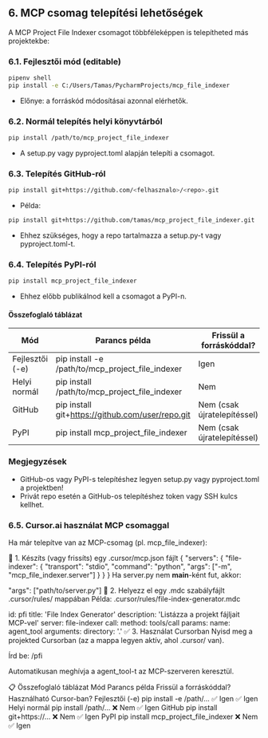 ## 6. MCP csomag telepítési lehetőségek

A MCP Project File Indexer csomagot többféleképpen is telepítheted más projektekbe:

### 6.1. Fejlesztői mód (editable)
```bash
pipenv shell
pip install -e C:/Users/Tamas/PycharmProjects/mcp_file_indexer

```
- Előnye: a forráskód módosításai azonnal elérhetők.

### 6.2. Normál telepítés helyi könyvtárból
```bash
pip install /path/to/mcp_project_file_indexer
```
- A setup.py vagy pyproject.toml alapján telepíti a csomagot.

### 6.3. Telepítés GitHub-ról
```bash
pip install git+https://github.com/<felhasznalo>/<repo>.git
```
- Példa:
```bash
pip install git+https://github.com/tamas/mcp_project_file_indexer.git
```
- Ehhez szükséges, hogy a repo tartalmazza a setup.py-t vagy pyproject.toml-t.

### 6.4. Telepítés PyPI-ról
```bash
pip install mcp_project_file_indexer
```
- Ehhez előbb publikálnod kell a csomagot a PyPI-n.

#### Összefoglaló táblázat

| Mód                | Parancs példa                                               | Frissül a forráskóddal? |
|--------------------|-------------------------------------------------------------|-------------------------|
| Fejlesztői (-e)    | pip install -e /path/to/mcp_project_file_indexer            | Igen                    |
| Helyi normál       | pip install /path/to/mcp_project_file_indexer               | Nem                     |
| GitHub             | pip install git+https://github.com/user/repo.git            | Nem (csak újratelepítéssel) |
| PyPI               | pip install mcp_project_file_indexer                        | Nem (csak újratelepítéssel) |

### Megjegyzések
- GitHub-os vagy PyPI-s telepítéshez legyen setup.py vagy pyproject.toml a projektben!
- Privát repo esetén a GitHub-os telepítéshez token vagy SSH kulcs kellhet.


### 6.5. Cursor.ai használat MCP csomaggal
Ha már telepítve van az MCP-csomag (pl. mcp_file_indexer):

🔧 1. Készíts (vagy frissíts) egy .cursor/mcp.json fájlt
{
  "servers": {
    "file-indexer": {
      "transport": "stdio",
      "command": "python",
      "args": ["-m", "mcp_file_indexer.server"]
    }
  }
}
Ha server.py nem __main__-ként fut, akkor:

"args": ["path/to/server.py"]
📄 2. Helyezz el egy .mdc szabályfájlt .cursor/rules/ mappában
Példa: .cursor/rules/file-index-generator.mdc

id: pfi
title: 'File Index Generator'
description: 'Listázza a projekt fájljait MCP-vel'
server: file-indexer
call:
  method: tools/call
  params:
    name: agent_tool
    arguments:
      directory: '.'
✅ 3. Használat Cursorban
Nyisd meg a projekted Cursorban (az a mappa legyen aktív, ahol .cursor/ van).

Írd be: /pfi

Automatikusan meghívja a agent_tool-t az MCP-szerveren keresztül.

📋 Összefoglaló táblázat
Mód	Parancs példa	Frissül a forráskóddal?	Használható Cursor-ban?
Fejlesztői (-e)	pip install -e /path/...	✅ Igen	✅ Igen
Helyi normál	pip install /path/...	❌ Nem	✅ Igen
GitHub	pip install git+https://...	❌ Nem	✅ Igen
PyPI	pip install mcp_project_file_indexer	❌ Nem	✅ Igen

